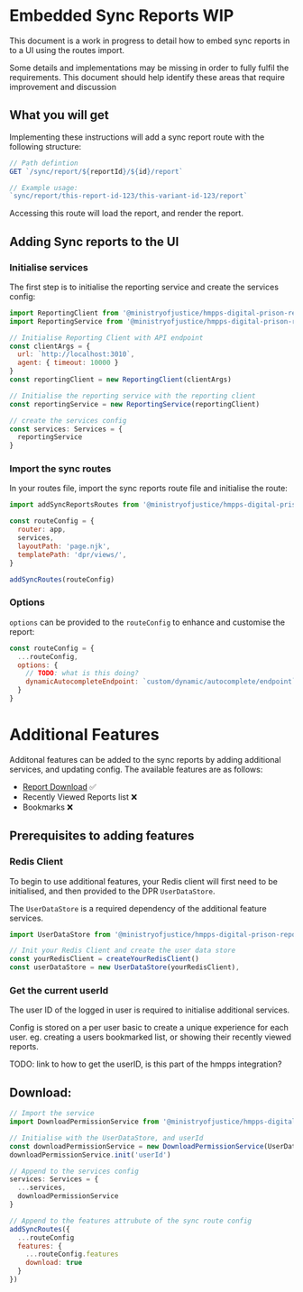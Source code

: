 # Embedded Sync Reports WIP

This document is a work in progress to detail how to embed sync reports in to a UI using the routes import.

Some details and implementations may be missing in order to fully fulfil the requirements. This document should help identify these areas that require improvement and discussion

## What you will get

Implementing these instructions will add a sync report route with the following structure:

```js
// Path defintion
GET `/sync/report/${reportId}/${id}/report` 

// Example usage:
`sync/report/this-report-id-123/this-variant-id-123/report`
```

Accessing this route will load the report, and render the report.



## Adding Sync reports to the UI


### Initialise services

The first step is to initialise the reporting service and create the services config:

```js
import ReportingClient from '@ministryofjustice/hmpps-digital-prison-reporting-frontend/dpr/data/reportingClient'
import ReportingService from '@ministryofjustice/hmpps-digital-prison-reporting-frontend/dpr/services/reportingService'

// Initialise Reporting Client with API endpoint
const clientArgs = {
  url: `http://localhost:3010`,
  agent: { timeout: 10000 }
}
const reportingClient = new ReportingClient(clientArgs)

// Initialise the reporting service with the reporting client
const reportingService = new ReportingService(reportingClient)

// create the services config
const services: Services = {
  reportingService
}
```

### Import the sync routes

In your routes file, import the sync reports route file and initialise the route:

```js
import addSyncReportsRoutes from '@ministryofjustice/hmpps-digital-prison-reporting-frontend/dpr/routes/recentlyViewed'

const routeConfig = {
  router: app,
  services,
  layoutPath: 'page.njk',
  templatePath: 'dpr/views/',
}

addSyncRoutes(routeConfig)
```

### Options

`options` can be provided to the `routeConfig` to enhance and customise the report:

```js
const routeConfig = {
  ...routeConfig,
  options: {
    // TODO: what is this doing?
    dynamicAutocompleteEndpoint: `custom/dynamic/autocomplete/endpoint`
  }
}
```

# Additional Features

Additonal features can be added to the sync reports by adding additional services, and updating config. The available features are as follows:

- [Report Download](#download) ✅
- Recently Viewed Reports list ❌ 
- Bookmarks ❌

## Prerequisites to adding features

### Redis Client

To begin to use additional features, your Redis client will first need to be initialised, and then provided to the DPR `UserDataStore`. 

The `UserDataStore` is a required dependency of the additional feature services.

```js
import UserDataStore from '@ministryofjustice/hmpps-digital-prison-reporting-frontend/dpr/data/userDataStore'

// Init your Redis Client and create the user data store
const yourRedisClient = createYourRedisClient()
const userDataStore = new UserDataStore(yourRedisClient),
```

### Get the current userId

The user ID of the logged in user is required to initialise additional services. 

Config is stored on a per user basic to create a unique experience for each user. eg. creating a users bookmarked list, or showing their recently viewed reports.

TODO: link to how to get the userID, is this part of the hmpps integration? 

## Download:

```js
// Import the service
import DownloadPermissionService from '@ministryofjustice/hmpps-digital-prison-reporting-frontend/dpr/services/downloadPermissionService'

// Initialise with the UserDataStore, and userId
const downloadPermissionService = new DownloadPermissionService(UserDataStore)
downloadPermissionService.init('userId')

// Append to the services config
services: Services = {
  ...services,
  downloadPermissionService
}

// Append to the features attrubute of the sync route config
addSyncRoutes({ 
  ...routeConfig
  features: {
    ...routeConfig.features
    download: true
  }
})
```


